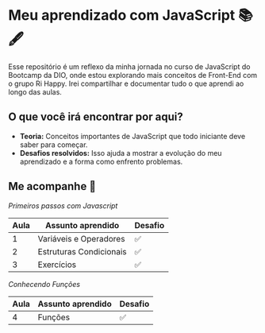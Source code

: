# Meu aprendizado com JavaScript 📚🖋️
Esse repositório é um reflexo da minha jornada no curso de JavaScript do Bootcamp da DIO, onde estou explorando mais conceitos de Front-End com o grupo Ri Happy. Irei compartilhar e documentar tudo o que aprendi ao longo das aulas.

## O que você irá encontrar por aqui?
- **Teoria:** Conceitos importantes de JavaScript que todo iniciante deve saber para começar.
- **Desafios resolvidos:** Isso ajuda a mostrar a evolução do meu aprendizado e a forma como enfrento problemas.

## Me acompanhe 🤝

_Primeiros passos com Javascript_

| Aula | Assunto aprendido | Desafio |
---|---|---|
| 1 | Variáveis e Operadores | ✅ |
| 2 | Estruturas Condicionais | ✅ |
| 3 | Exercícios | ✅ |

_Conhecendo Funções_

| Aula | Assunto aprendido | Desafio |
---|---|---|
| 4 | Funções | ✅ |












